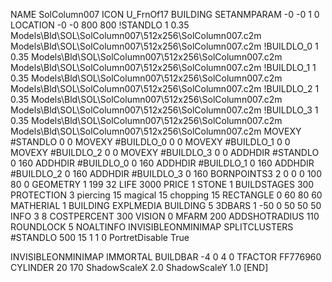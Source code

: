 NAME SolColumn007
ICON U_FrnOf17
BUILDING
SETANMPARAM -0 -0 1 0
LOCATION -0 -0 800 800
!STANDLO      1 0.35 Models\Bld\SOL\SolColumn007\512x256\SolColumn007.c2m Models\Bld\SOL\SolColumn007\512x256\SolColumn007.c2m
!BUILDLO_0    1 0.35 Models\Bld\SOL\SolColumn007\512x256\SolColumn007.c2m Models\Bld\SOL\SolColumn007\512x256\SolColumn007.c2m
!BUILDLO_1    1 0.35 Models\Bld\SOL\SolColumn007\512x256\SolColumn007.c2m Models\Bld\SOL\SolColumn007\512x256\SolColumn007.c2m
!BUILDLO_2    1 0.35 Models\Bld\SOL\SolColumn007\512x256\SolColumn007.c2m Models\Bld\SOL\SolColumn007\512x256\SolColumn007.c2m
!BUILDLO_3    1 0.35 Models\Bld\SOL\SolColumn007\512x256\SolColumn007.c2m Models\Bld\SOL\SolColumn007\512x256\SolColumn007.c2m
MOVEXY #STANDLO   0 0
MOVEXY #BUILDLO_0 0 0
MOVEXY #BUILDLO_1 0 0
MOVEXY #BUILDLO_2 0 0
MOVEXY #BUILDLO_3 0 0
ADDHDIR #STANDLO 0 160
ADDHDIR #BUILDLO_0 0 160
ADDHDIR #BUILDLO_1 0 160
ADDHDIR #BUILDLO_2 0 160
ADDHDIR #BUILDLO_3 0 160
BORNPOINTS3 2 0 0 0 100 80 0
GEOMETRY 1 199 32
LIFE     3000
PRICE 1 STONE 1
BUILDSTAGES 300
PROTECTION 3 piercing 15 magical 15 chopping 15
RECTANGLE    0 60 80 60
MATHERIAL 1 BUILDING
EXPLMEDIA BUILDING 5
3DBARS 1 -50 0 50 50 50
INFO 3 8
COSTPERCENT 300
VISION 0
MFARM 200
ADDSHOTRADIUS 110
ROUNDLOCK 5
NOALTINFO
INVISIBLEONMINIMAP
SPLITCLUSTERS #STANDLO 500 15 1 1 0
PortretDisable True

INVISIBLEONMINIMAP
IMMORTAL
BUILDBAR -4 0 4 0
TFACTOR FF776960
CYLINDER 20 170
ShadowScaleX 2.0
ShadowScaleY 1.0
[END]
